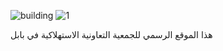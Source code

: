 ![building](https://github.com/user-attachments/assets/a3cc9831-a9a5-4dae-a793-02e38826a2cb)
![1](https://github.com/user-attachments/assets/ebeb6d2b-0b7d-4c46-8b22-edfde324c0ee)

هذا الموقع الرسمي للجمعية التعاونية الاستهلاكية في بابل
